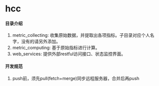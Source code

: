 # hcc

#### 目录介绍

1. metric_collecting: 收集原始数据，并提取出各项指标。子目录对应个人名字，没有的请另外添加。
2. metric_computing: 基于原始指标进行计算。
3. web_services: 提供外部restful访问接口、状态监控界面。

#### 开发规范

1. push前，须先pull(fetch+merge)同步远程服务器，合并后再push